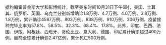 据约翰霍普金斯大学和彭博统计，截至美东时间10月31日下午6时，美国、土耳其、俄罗斯、英国、乌克兰分别新增确诊1.8万例、4.7万例、4.0万例、3.8万例、1.8万例，累计确诊4597万例、803万例、838万例、910万例、306万例，疫苗接种完毕比率为57.8%、58.5%、32.3%、68.4%、17.8%。此外，印度、巴西、法国、伊朗、阿根廷、西班牙、哥伦比亚、意大利、德国、印尼累计确诊超过400万例。目前全球累计确诊2.47亿例，累计死亡500万例。